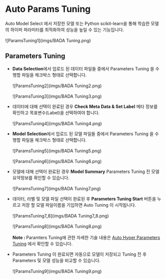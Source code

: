 # Auto Params Tuning
Auto Model Select 에서 저장한 모델 또는 Python scikit-learn을 통해 학습한 모델의 하이퍼 파라미터를 최적화하여 성능을 높일 수 있는 기능입니다.
<br><br>
![ParamsTuning1](imgs/BADA Tuning.png)

## Parameters Tuning
* <B>Data Selection</B>에서 업로드 된 데이터 파일들 중에서 Parameters Tuning 을 수행할 파일을 체크박스 형태로 선택합니다.
<br><br>
![ParamsTuning2](imgs/BADA Tuning2.png)
<br><br>
![ParamsTuning3](imgs/BADA Tuning3.png)
* 데이터에 대해 선택이 완료된 경우 <B>Check Meta Data & Set Label</B> 메타 정보를 확인하고 목표변수(Label)을 선택하여야 합니다.
<br><br>
![ParamsTuning4](imgs/BADA Tuning4.png)

* <B>Model Selection</B>에서 업로드 된 모델 파일들 중에서 Parameters Tuning 을 수행할 파일을 체크박스 형태로 선택합니다.
<br><br>
![ParamsTuning5](imgs/BADA Tuning5.png)
<br><br>
![ParamsTuning6](imgs/BADA Tuning6.png)

* 모델에 대해 선택이 완료된 경우 <B>Model Summary</B> Parameters Tuning 전 모델 요약정보를 확인할 수 있습니다.
<br><br>
![ParamsTuning7](imgs/BADA Tuning7.png)

* 데이터, 라벨 및 모델 파일 선택이 완료된 후 <B>Parameters Tuning Start</B> 버튼을 누르고 저장 할 모델 파일이름을 기입하면 Auto Tuning 이 시작됩니다.
<br><br>
![ParamsTuning7_8](imgs/BADA Tuning7_8.png)
<br><br>
![ParamsTuning8](imgs/BADA Tuning8.png)
<br><br>
<B>Note : </B> Paramters Tuning에 관한 자세한 기술 내용은 [Auto Hyper Parameters Tuning](/AutoML/#auto-hyper-parameters-tuning) 에서 확인할 수 있습니다.

* Parameters Tuning 이 완료되면 자동으로 모델이 저장되고 Tuning 전 후 Parameters 및 모델 성능을 비교할 수 있습니다.
<br><br>
![ParamsTuning9](imgs/BADA Tuning9.png)

